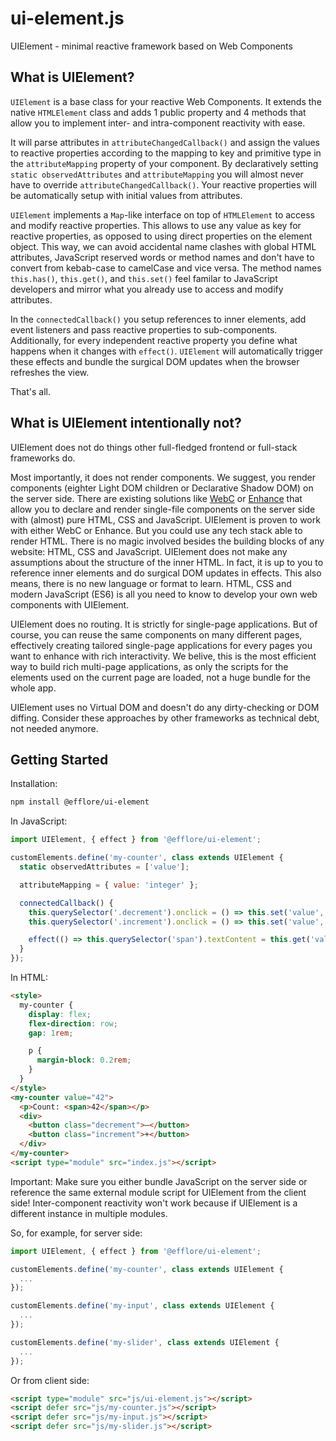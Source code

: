 # ui-element.js

UIElement - minimal reactive framework based on Web Components

## What is UIElement?

`UIElement` is a base class for your reactive Web Components. It extends the native `HTMLElement` class and adds 1 public property and 4 methods that allow you to implement inter- and intra-component reactivity with ease.

It will parse attributes in `attributeChangedCallback()` and assign the values to reactive properties according to the mapping to key and primitive type in the `attributeMapping` property of your component. By declaratively setting `static observedAttributes` and `attributeMapping` you will almost never have to override `attributeChangedCallback()`. Your reactive properties will be automatically setup with initial values from attributes.

`UIElement` implements a `Map`-like interface on top of `HTMLElement` to access and modify reactive properties. This allows to use any value as key for reactive properties, as opposed to using direct properties on the element object. This way, we can avoid accidental name clashes with global HTML attributes, JavaScript reserved words or method names and don't have to convert from kebab-case to camelCase and vice versa. The method names `this.has()`, `this.get()`, and `this.set()` feel familar to JavaScript developers and mirror what you already use to access and modify attributes.

In the `connectedCallback()` you setup references to inner elements, add event listeners and pass reactive properties to sub-components. Additionally, for every independent reactive property you define what happens when it changes with `effect()`. `UIElement` will automatically trigger these effects and bundle the surgical DOM updates when the browser refreshes the view.

That's all.

## What is UIElement intentionally not?

UIElement does not do things other full-fledged frontend or full-stack frameworks do.

Most importantly, it does not render components. We suggest, you render components (eighter Light DOM children or Declarative Shadow DOM) on the server side. There are existing solutions like [WebC](https://github.com/11ty/webc) or [Enhance](https://github.com/enhance-dev/enhance) that allow you to declare and render single-file components on the server side with (almost) pure HTML, CSS and JavaScript. UIElement is proven to work with either WebC or Enhance. But you could use any tech stack able to render HTML. There is no magic involved besides the building blocks of any website: HTML, CSS and JavaScript. UIElement does not make any assumptions about the structure of the inner HTML. In fact, it is up to you to reference inner elements and do surgical DOM updates in effects. This also means, there is no new language or format to learn. HTML, CSS and modern JavaScript (ES6) is all you need to know to develop your own web components with UIElement.

UIElement does no routing. It is strictly for single-page applications. But of course, you can reuse the same components on many different pages, effectively creating tailored single-page applications for every pages you want to enhance with rich interactivity. We belive, this is the most efficient way to build rich multi-page applications, as only the scripts for the elements used on the current page are loaded, not a huge bundle for the whole app.

UIElement uses no Virtual DOM and doesn't do any dirty-checking or DOM diffing. Consider these approaches by other frameworks as technical debt, not needed anymore.

## Getting Started

Installation:

```sh
npm install @efflore/ui-element
```

In JavaScript:

```js
import UIElement, { effect } from '@efflore/ui-element';

customElements.define('my-counter', class extends UIElement {
  static observedAttributes = ['value'];

  attributeMapping = { value: 'integer' };

  connectedCallback() {
    this.querySelector('.decrement').onclick = () => this.set('value', v => v - 1);
    this.querySelector('.increment').onclick = () => this.set('value', v => v + 1);

    effect(() => this.querySelector('span').textContent = this.get('value'));
  }
});
```

In HTML:

```html
<style>
  my-counter {
    display: flex;
    flex-direction: row;
    gap: 1rem;

    p {
      margin-block: 0.2rem;
    }
  }
</style>
<my-counter value="42">
  <p>Count: <span>42</span></p>
  <div>
    <button class="decrement">–</button>
    <button class="increment">+</button>
  </div>
</my-counter>
<script type="module" src="index.js"></script>
```

Important: Make sure you either bundle JavaScript on the server side or reference the same external module script for UIElement from the client side! Inter-component reactivity won't work because if UIElement is a different instance in multiple modules.

So, for example, for server side:

```js
import UIElement, { effect } from '@efflore/ui-element';

customElements.define('my-counter', class extends UIElement {
  ...
});

customElements.define('my-input', class extends UIElement {
  ...
});

customElements.define('my-slider', class extends UIElement {
  ...
});
```

Or from client side:

```html
<script type="module" src="js/ui-element.js"></script>
<script defer src="js/my-counter.js"></script>
<script defer src="js/my-input.js"></script>
<script defer src="js/my-slider.js"></script>
```

